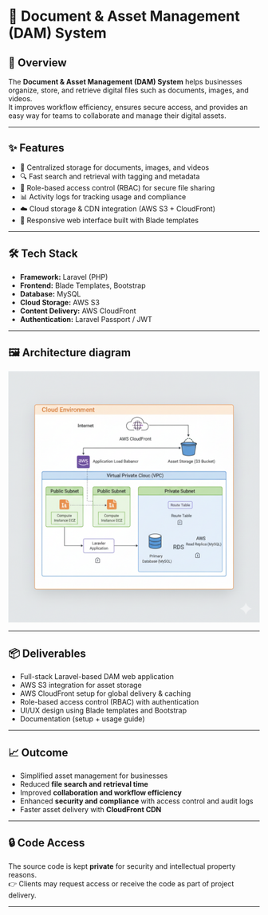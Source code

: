 # 📁 Document & Asset Management (DAM) System

## 📌 Overview
The **Document & Asset Management (DAM) System** helps businesses organize, store, and retrieve digital files such as documents, images, and videos.  
It improves workflow efficiency, ensures secure access, and provides an easy way for teams to collaborate and manage their digital assets.

---

## ✨ Features
- 📂 Centralized storage for documents, images, and videos  
- 🔍 Fast search and retrieval with tagging and metadata  
- 👥 Role-based access control (RBAC) for secure file sharing  
- 📊 Activity logs for tracking usage and compliance  
- ☁️ Cloud storage & CDN integration (AWS S3 + CloudFront)  
- 📱 Responsive web interface built with Blade templates  

---

## 🛠️ Tech Stack
- **Framework:** Laravel (PHP)  
- **Frontend:** Blade Templates, Bootstrap  
- **Database:** MySQL  
- **Cloud Storage:** AWS S3  
- **Content Delivery:** AWS CloudFront  
- **Authentication:** Laravel Passport / JWT  

---

## 🖼️ Architecture diagram
![DAM Landing Page](./dam_architecture.png)  

---

## 📦 Deliverables
- Full-stack Laravel-based DAM web application  
- AWS S3 integration for asset storage  
- AWS CloudFront setup for global delivery & caching  
- Role-based access control (RBAC) with authentication  
- UI/UX design using Blade templates and Bootstrap  
- Documentation (setup + usage guide)  

---

## 📈 Outcome
- Simplified asset management for businesses  
- Reduced **file search and retrieval time**  
- Improved **collaboration and workflow efficiency**  
- Enhanced **security and compliance** with access control and audit logs  
- Faster asset delivery with **CloudFront CDN**  

---

## 🔒 Code Access
The source code is kept **private** for security and intellectual property reasons.  
👉 Clients may request access or receive the code as part of project delivery.

---
